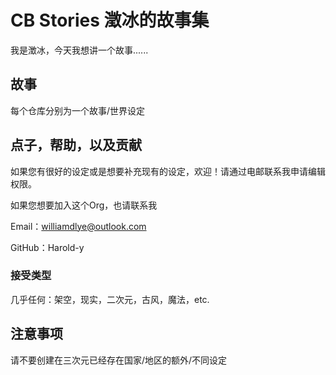 # CB Stories 澂冰的故事集

我是澂冰，今天我想讲一个故事......

## 故事
每个仓库分别为一个故事/世界设定

## 点子，帮助，以及贡献
如果您有很好的设定或是想要补充现有的设定，欢迎！请通过电邮联系我申请编辑权限。

如果您想要加入这个Org，也请联系我

Email：williamdlye@outlook.com

GitHub：Harold-y

### 接受类型
几乎任何：架空，现实，二次元，古风，魔法，etc.

## 注意事项
请不要创建在三次元已经存在国家/地区的额外/不同设定
